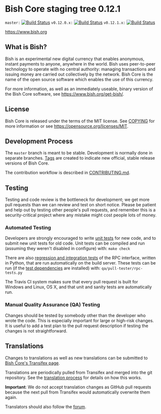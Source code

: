 Bish Core staging tree 0.12.1
===============================

`master:` [![Build Status](https://travis-ci.org/dashpay/bish.svg?branch=master)](https://travis-ci.org/dashpay/bish) `v0.12.0.x:` [![Build Status](https://travis-ci.org/dashpay/bish.svg?branch=v0.12.0.x)](https://travis-ci.org/dashpay/bish/branches) `v0.12.1.x:` [![Build Status](https://travis-ci.org/dashpay/bish.svg?branch=v0.12.1.x)](https://travis-ci.org/dashpay/bish/branches)

https://www.bish.org


What is Bish?
----------------

Bish is an experimental new digital currency that enables anonymous, instant
payments to anyone, anywhere in the world. Bish uses peer-to-peer technology
to operate with no central authority: managing transactions and issuing money
are carried out collectively by the network. Bish Core is the name of the open
source software which enables the use of this currency.

For more information, as well as an immediately useable, binary version of
the Bish Core software, see https://www.bish.org/get-bish/.


License
-------

Bish Core is released under the terms of the MIT license. See [COPYING](COPYING) for more
information or see https://opensource.org/licenses/MIT.

Development Process
-------------------

The `master` branch is meant to be stable. Development is normally done in separate branches.
[Tags](https://github.com/dashpay/bish/tags) are created to indicate new official,
stable release versions of Bish Core.

The contribution workflow is described in [CONTRIBUTING.md](CONTRIBUTING.md).

Testing
-------

Testing and code review is the bottleneck for development; we get more pull
requests than we can review and test on short notice. Please be patient and help out by testing
other people's pull requests, and remember this is a security-critical project where any mistake might cost people
lots of money.

### Automated Testing

Developers are strongly encouraged to write [unit tests](/doc/unit-tests.md) for new code, and to
submit new unit tests for old code. Unit tests can be compiled and run
(assuming they weren't disabled in configure) with: `make check`

There are also [regression and integration tests](/qa) of the RPC interface, written
in Python, that are run automatically on the build server.
These tests can be run (if the [test dependencies](/qa) are installed) with: `qa/pull-tester/rpc-tests.py`

The Travis CI system makes sure that every pull request is built for Windows
and Linux, OS X, and that unit and sanity tests are automatically run.

### Manual Quality Assurance (QA) Testing

Changes should be tested by somebody other than the developer who wrote the
code. This is especially important for large or high-risk changes. It is useful
to add a test plan to the pull request description if testing the changes is
not straightforward.

Translations
------------

Changes to translations as well as new translations can be submitted to
[Bish Core's Transifex page](https://www.transifex.com/projects/p/bish/).

Translations are periodically pulled from Transifex and merged into the git repository. See the
[translation process](doc/translation_process.md) for details on how this works.

**Important**: We do not accept translation changes as GitHub pull requests because the next
pull from Transifex would automatically overwrite them again.

Translators should also follow the [forum](https://www.bish.org/forum/topic/bish-worldwide-collaboration.88/).
